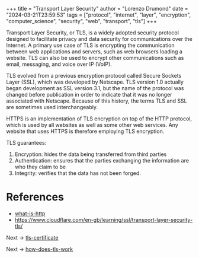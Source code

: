 +++
title = "Transport Layer Security"
author = "Lorenzo Drumond"
date = "2024-03-21T23:59:53"
tags = ["protocol",  "internet",  "layer",  "encryption",  "computer_science",  "security",  "web",  "transport",  "tls"]
+++


Transport Layer Security, or TLS, is a widely adopted security protocol designed to facilitate privacy and data security for communications over the Internet. A primary use case of TLS is encrypting the communication between web applications and servers, such as web browsers loading a website. TLS can also be used to encrypt other communications such as email, messaging, and voice over IP (VoIP).

TLS evolved from a previous encryption protocol called Secure Sockets Layer (SSL), which was developed by Netscape. TLS version 1.0 actually began development as SSL version 3.1, but the name of the protocol was changed before publication in order to indicate that it was no longer associated with Netscape. Because of this history, the terms TLS and SSL are sometimes used interchangeably.

HTTPS is an implementation of TLS encryption on top of the HTTP protocol, which is used by all websites as well as some other web services. Any website that uses HTTPS is therefore employing TLS encryption.

TLS guarantees:

1. Encryption: hides the data being transferred from third parties
2. Authentication: ensures that the parties exchanging the information are who they claim to be
3. Integrity: verifies that the data has not been forged.

# References
- [what-is-http](/wiki/what-is-http/)
- https://www.cloudflare.com/en-gb/learning/ssl/transport-layer-security-tls/

Next -> [tls-certificate](/wiki/tls-certificate/)

Next -> [how-does-tls-work](/wiki/how-does-tls-work/)
